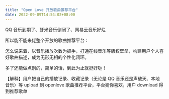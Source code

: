```yaml
---
title: "Open Love 开放歌曲推荐平台"
date: 2022-09-09T14:54:02+08:00
---
```


QQ 音乐到期了、虾米音乐倒闭了、网易云音乐好烂

所以能不能来佬整个开放的歌曲推荐平台：

怎么说来着，以音乐播放次数为抓手，打通在线音乐等版权壁垒，构建用户个人喜好歌曲描述，成为无形无相的个性化闭环。

多了还能做点别的，简单的话，到此为止就挺好哒！

【解释】用户把自己的播放记录、收藏记录（无论是 QQ 音乐还是声破天、本地音乐）等 upload 到 openlove 歌曲推荐平台，平台猜你喜欢，用户 download 得到推荐歌单
